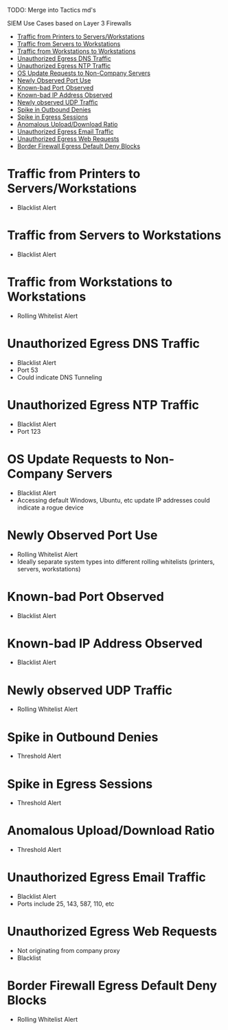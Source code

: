 TODO: Merge into Tactics md's

SIEM Use Cases based on Layer 3 Firewalls
- [Traffic from Printers to Servers/Workstations](#traffic-from-printers-to-serversworkstations)
- [Traffic from Servers to Workstations](#traffic-from-servers-to-workstations)
- [Traffic from Workstations to Workstations](#traffic-from-workstations-to-workstations)
- [Unauthorized Egress DNS Traffic](#unauthorized-egress-dns-traffic)
- [Unauthorized Egress NTP Traffic](#unauthorized-egress-ntp-traffic)
- [OS Update Requests to Non-Company Servers](#os-update-requests-to-non-company-servers)
- [Newly Observed Port Use](#newly-observed-port-use)
- [Known-bad Port Observed](#known-bad-port-observed)
- [Known-bad IP Address Observed](#known-bad-ip-address-observed)
- [Newly observed UDP Traffic](#newly-observed-udp-traffic)
- [Spike in Outbound Denies](#spike-in-outbound-denies)
- [Spike in Egress Sessions](#spike-in-egress-sessions)
- [Anomalous Upload/Download Ratio](#anomalous-uploaddownload-ratio)
- [Unauthorized Egress Email Traffic](#unauthorized-egress-email-traffic)
- [Unauthorized Egress Web Requests](#unauthorized-egress-web-requests)
- [Border Firewall Egress Default Deny Blocks](#border-firewall-egress-default-deny-blocks)

# Traffic from Printers to Servers/Workstations
- Blacklist Alert


# Traffic from Servers to Workstations
- Blacklist Alert


# Traffic from Workstations to Workstations
- Rolling Whitelist Alert


# Unauthorized Egress DNS Traffic
- Blacklist Alert
- Port 53
- Could indicate DNS Tunneling


# Unauthorized Egress NTP Traffic
- Blacklist Alert
- Port 123


# OS Update Requests to Non-Company Servers
- Blacklist Alert
- Accessing default Windows, Ubuntu, etc update IP addresses could indicate a rogue device


# Newly Observed Port Use
- Rolling Whitelist Alert
- Ideally separate system types into different rolling whitelists (printers, servers, workstations)


# Known-bad Port Observed
- Blacklist Alert


# Known-bad IP Address Observed
- Blacklist Alert


# Newly observed UDP Traffic
- Rolling Whitelist Alert


# Spike in Outbound Denies
- Threshold Alert


# Spike in Egress Sessions
- Threshold Alert


# Anomalous Upload/Download Ratio
- Threshold Alert


# Unauthorized Egress Email Traffic
- Blacklist Alert
- Ports include 25, 143, 587, 110, etc

# Unauthorized Egress Web Requests
- Not originating from company proxy
- Blacklist


# Border Firewall Egress Default Deny Blocks
- Rolling Whitelist Alert

